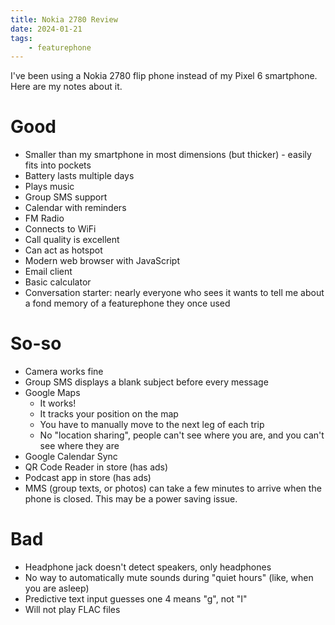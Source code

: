 ```yaml
---
title: Nokia 2780 Review
date: 2024-01-21
tags:
    - featurephone
---
```


I've been using a Nokia 2780 flip phone instead of my Pixel 6 smartphone.
Here are my notes about it.

# Good

* Smaller than my smartphone in most dimensions (but thicker) - easily fits into pockets
* Battery lasts multiple days
* Plays music
* Group SMS support
* Calendar with reminders
* FM Radio
* Connects to WiFi
* Call quality is excellent
* Can act as hotspot
* Modern web browser with JavaScript
* Email client
* Basic calculator
* Conversation starter: nearly everyone who sees it wants to tell me about 
    a fond memory of a featurephone they once used


# So-so

* Camera works fine
* Group SMS displays a blank subject before every message
* Google Maps
    * It works!
    * It tracks your position on the map
    * You have to manually move to the next leg of each trip
    * No "location sharing", people can't see where you are, and you can't see where they are
* Google Calendar Sync
* QR Code Reader in store (has ads)
* Podcast app in store (has ads)
* MMS (group texts, or photos) can take a few minutes to arrive when the phone is closed.
    This may be a power saving issue.


# Bad

* Headphone jack doesn't detect speakers, only headphones
* No way to automatically mute sounds during "quiet hours" (like, when you are asleep)
* Predictive text input guesses one 4 means "g", not "I"
* Will not play FLAC files